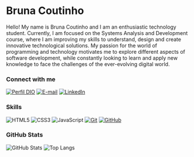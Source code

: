 


# Bruna Coutinho
Hello! My name is Bruna Coutinho and I am an enthusiastic technology student. Currently, I am focused on the Systems Analysis and Development course, where I am improving my skills to understand, design and create innovative technological solutions. My passion for the world of programming and technology motivates me to explore different aspects of software development, while constantly looking to learn and apply new knowledge to face the challenges of the ever-evolving digital world.

### Connect with me
[![Perfil DIO](https://img.shields.io/badge/-My%20profile%20on%20DIO-1e192c?style=for-the-badge)](https://web.dio.me/users/brunaguioti2000/)
[![E-mail](https://img.shields.io/badge/-Email-7f28b5?style=for-the-badge&logo=microsoft-outlook&logoColor=)](bruguioti:bruguioti@gmail.com)
[![LinkedIn](https://img.shields.io/badge/-LinkedIn-7f28b5?style=for-the-badge&logo=linkedin&logoColor=)](https://www.linkedin.com/in/bruna-coutinho-868b0a275/)


### Skills
![HTML5](https://img.shields.io/badge/HTML-7f28b5?style=for-the-badge&logo=html5&logoColor=ffffff)
![CSS3](https://img.shields.io/badge/CSS3-7f28b5?style=for-the-badge&logo=css3&logoColor=)
![JavaScript](https://img.shields.io/badge/JavaScript-7f28b5?style=for-the-badge&logo=javascript&logoColor=ffffff)
[![Git](https://img.shields.io/badge/Git-1e192c?style=for-the-badge&logo=git&logoColor=ffffff)](https://git-scm.com/doc) 
[![GitHub](https://img.shields.io/badge/GitHub-7f28b5?style=for-the-badge&logo=github&logoColor=ffffff)](https://docs.github.com/)

### GitHub Stats
![GitHub Stats](https://github-readme-stats.vercel.app/api?username=bruguioti&theme=transparent&bg_color=ffffff&border_color=7f28b5&show_icons=true&icon_color=7f28b5&title_color=7f28b5&text_color=0b0a12)
![Top Langs](https://github-readme-stats-git-masterrstaa-rickstaa.vercel.app/api/top-langs/?username=bruguioti&layout=compact&bg_color=0b0a12&border_color=0b0a12&title_color=7f28b5&text_color=FFF)

